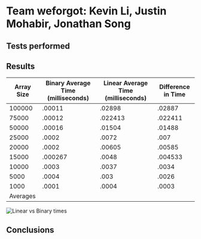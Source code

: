 # Team weforgot: Kevin Li, Justin Mohabir, Jonathan Song
## Tests performed

## Results
| Array Size | Binary Average Time (milliseconds) | Linear Average Time (milliseconds) | Difference in Time |
|------------|------------------------------------|------------------------------------|--------------------|
|100000      |               .00011               |              .02898                |       .02887       |                           
|75000       |               .00012               |              .022413               |       .022411      |                           
|50000       |               .00016               |              .01504                |       .01488       | 
|25000       |               .0002                |              .0072                 |       .007         | 
|20000       |               .0002                |              .00605                |       .00585       | 
|15000       |               .000267              |              .0048                 |       .004533      | 
|10000       |               .0003                |              .0037                 |       .0034        | 
|5000        |               .0004                |              .003                  |       .0026        |
|1000        |               .0001                |              .0004                 |       .0003        | 
|  Averages  |                                    |                                    |                    | 

![Linear vs Binary times](https://user-images.githubusercontent.com/58864927/146701392-d3ecb411-12df-47fa-8b65-3b9e8af3bb60.png)

## Conclusions
